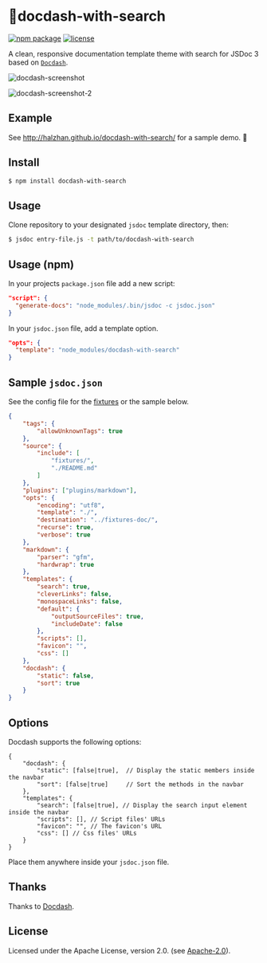 # docdash-with-search
[![npm package](https://img.shields.io/npm/v/docdash-with-search.svg)](https://www.npmjs.com/package/docdash-with-search) [![license](https://img.shields.io/npm/l/docdash-with-search.svg)](LICENSE.md)

A clean, responsive documentation template theme with search for JSDoc 3 based on [`Docdash`](https://github.com/clenemt/docdash).

![docdash-screenshot](https://cloud.githubusercontent.com/assets/447956/13398144/4dde7f36-defd-11e5-8909-1a9013302cb9.png)

![docdash-screenshot-2](https://cloud.githubusercontent.com/assets/447956/13401057/e30effd8-df0a-11e5-9f51-66257ac38e94.jpg)

## Example
See http://halzhan.github.io/docdash-with-search/ for a sample demo. :rocket:

## Install

```bash
$ npm install docdash-with-search
```

## Usage
Clone repository to your designated `jsdoc` template directory, then:

```bash
$ jsdoc entry-file.js -t path/to/docdash-with-search
```

## Usage (npm)
In your projects `package.json` file add a new script:

```json
"script": {
  "generate-docs": "node_modules/.bin/jsdoc -c jsdoc.json"
}
```

In your `jsdoc.json` file, add a template option.

```json
"opts": {
  "template": "node_modules/docdash-with-search"
}
```

## Sample `jsdoc.json`
See the config file for the [fixtures](fixtures/fixtures.conf.json) or the sample below.

```json
{
    "tags": {
        "allowUnknownTags": true
    },
    "source": {
        "include": [
            "fixtures/",
            "./README.md"
        ]
    },
    "plugins": ["plugins/markdown"],
    "opts": {
        "encoding": "utf8",
        "template": "./",
        "destination": "../fixtures-doc/",
        "recurse": true,
        "verbose": true
    },
    "markdown": {
        "parser": "gfm",
        "hardwrap": true
    },
    "templates": {
        "search": true,
        "cleverLinks": false,
        "monospaceLinks": false,
        "default": {
            "outputSourceFiles": true,
            "includeDate": false
        },
        "scripts": [],
        "favicon": "",
        "css": []
    },
    "docdash": {
        "static": false,
        "sort": true
    }
}
```

## Options
Docdash supports the following options:

```
{
    "docdash": {
        "static": [false|true],  // Display the static members inside the navbar
        "sort": [false|true]     // Sort the methods in the navbar
    },
    "templates": {
        "search": [false|true], // Display the search input element inside the navbar
        "scripts": [], // Script files' URLs
        "favicon": "", // The favicon's URL
        "css": [] // Css files' URLs
    }
}
```

Place them anywhere inside your `jsdoc.json` file.

## Thanks
Thanks to [Docdash](https://github.com/clenemt/docdash).

## License
Licensed under the Apache License, version 2.0. (see [Apache-2.0](LICENSE.md)).
